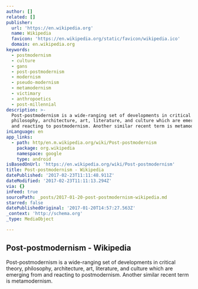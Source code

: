 ```yaml
---
author: []
related: []
publisher:
  url: 'https://en.wikipedia.org'
  name: Wikipedia
  favicon: 'https://en.wikipedia.org/static/favicon/wikipedia.ico'
  domain: en.wikipedia.org
keywords:
  - postmodernism
  - culture
  - gans
  - post-postmodernism
  - modernism
  - pseudo-modernism
  - metamodernism
  - victimary
  - anthropoetics
  - post-millennial
description: >-
  Post-postmodernism is a wide-ranging set of developments in critical theory,
  philosophy, architecture, art, literature, and culture which are emerging from
  and reacting to postmodernism. Another similar recent term is metamodernism.
inLanguage: en
app_links:
  - path: http/en.m.wikipedia.org/wiki/Post-postmodernism
    package: org.wikipedia
    namespace: google
    type: android
isBasedOnUrl: 'https://en.wikipedia.org/wiki/Post-postmodernism'
title: Post-postmodernism - Wikipedia
datePublished: '2017-02-23T11:11:48.911Z'
dateModified: '2017-02-23T11:11:13.294Z'
via: {}
inFeed: true
sourcePath: _posts/2017-01-20-post-postmodernism-wikipedia.md
starred: false
datePublishedOriginal: '2017-01-20T14:57:27.563Z'
_context: 'http://schema.org'
_type: MediaObject

---
```

<article style=""><h1>Post-postmodernism - Wikipedia</h1><p>Post-postmodernism is a wide-ranging set of developments in critical theory, philosophy, architecture, art, literature, and culture which are emerging from and reacting to postmodernism. Another similar recent term is metamodernism.</p></article>